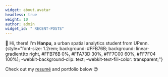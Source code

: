 ```yaml
---
widget: about.avatar
headless: true
weight: 10
author: admin
widget_id: " RECENT-POSTS"
---
```

👋 Hi, there! I'm **Hanpu**, a urban spatial analytics student from UPenn.
{style="font-size: 1.2rem; background: #FFB76B; background: linear-gradient(to right, #FFB76B 0%, #FFA73D 30%, #FF7C00 60%, #FF7F04 100%); -webkit-background-clip: text; -webkit-text-fill-color: transparent;"}

Check out my [resumé](/about/) and portfolio below 😍